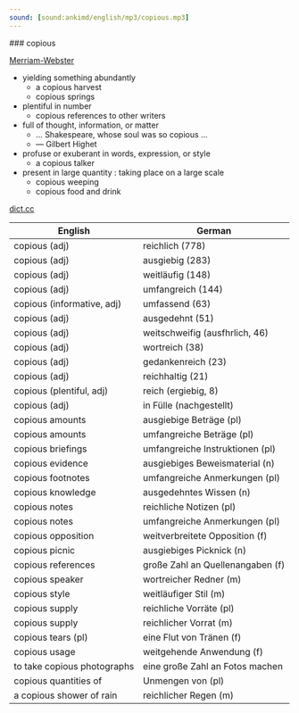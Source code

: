 ```yaml
---
sound: [sound:ankimd/english/mp3/copious.mp3]
---
```


\### copious

[Merriam-Webster](https://www.merriam-webster.com/dictionary/copious)

- yielding something abundantly
    - a copious harvest
    - copious springs
- plentiful in number
    - copious references to other writers
- full of thought, information, or matter
    - … Shakespeare, whose soul was so copious …
    - — Gilbert Highet
- profuse or exuberant in words, expression, or style
    - a copious talker
- present in large quantity : taking place on a large scale
    - copious weeping
    - copious food and drink

[dict.cc](https://www.dict.cc/copious)

| English        | German       |
| -------------- | ------------ |
| copious (adj) | reichlich (778) |
| copious (adj) | ausgiebig (283) |
| copious (adj) | weitläufig (148) |
| copious (adj) | umfangreich (144) |
| copious (informative, adj) | umfassend (63) |
| copious (adj) | ausgedehnt (51) |
| copious (adj) | weitschweifig (ausfhrlich, 46) |
| copious (adj) | wortreich (38) |
| copious (adj) | gedankenreich (23) |
| copious (adj) | reichhaltig (21) |
| copious (plentiful, adj) | reich (ergiebig, 8) |
| copious (adj) | in Fülle (nachgestellt) |
| copious amounts | ausgiebige Beträge (pl) |
| copious amounts | umfangreiche Beträge (pl) |
| copious briefings | umfangreiche Instruktionen (pl) |
| copious evidence | ausgiebiges Beweismaterial (n) |
| copious footnotes | umfangreiche Anmerkungen (pl) |
| copious knowledge | ausgedehntes Wissen (n) |
| copious notes | reichliche Notizen (pl) |
| copious notes | umfangreiche Anmerkungen (pl) |
| copious opposition | weitverbreitete Opposition (f) |
| copious picnic | ausgiebiges Picknick (n) |
| copious references | große Zahl an Quellenangaben (f) |
| copious speaker | wortreicher Redner (m) |
| copious style | weitläufiger Stil (m) |
| copious supply | reichliche Vorräte (pl) |
| copious supply | reichlicher Vorrat (m) |
| copious tears (pl) | eine Flut von Tränen (f) |
| copious usage | weitgehende Anwendung (f) |
| to take copious photographs | eine große Zahl an Fotos machen |
| copious quantities of | Unmengen von (pl) |
| a copious shower of rain | reichlicher Regen (m) |
